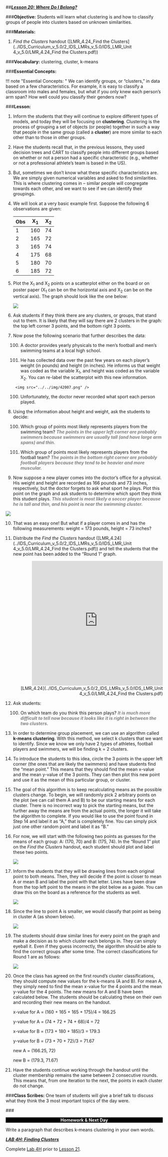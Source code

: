 ##***<u>Lesson 20: Where Do I Belong?</u>***

###**Objective:**
Students will learn what clustering is and how to classify groups of people into clusters based on
unknown similarities.

###**Materials:**
1. *Find the Clusters* handout ([LMR_4.24_Find the Clusters](../IDS_Curriculum_v_5.0/2_IDS_LMRs_v_5.0/IDS_LMR_Unit 4_v_5.0/LMR_4.24_Find the Clusters.pdf))

###**Vocabulary:**
clustering, cluster, k-means

###**Essential Concepts:**

!!! note "Essential Concepts: " 
    We can identify groups, or “clusters,” in data based on a few characteristics. For
    example, it is easy to classify a classroom into males and females, but what if you only knew each
    person’s arm span? How well could you classify their genders now?

###**Lesson:**
1. Inform the students that they will continue to explore different types of models, and today they will
be focusing on **clustering**. Clustering is the process of grouping a set of objects (or people)
together in such a way that people in the same group (called a **cluster**) are more similar to each
other than to those in other groups.

2. Have the students recall that, in the previous lessons, they used decision trees and CART to
classify people into different groups based on whether or not a person had a specific
characteristic (e.g., whether or not a professional athlete’s team is based in the US).

3. But, sometimes we don’t know what these specific characteristics are. We are simply given
numerical variables and asked to find similarities. This is where clustering comes in – similar
people will congregate towards each other, and we want to see if we can identify their groupings.

4. We will look at a very basic example first. Suppose the following 6 observations are given:

    | **Obs** | **X<sub>1</sub>** | **X<sub>2</sub>** |
    |-----|---------------|---------------|
    | 1 | 160 | 74 |
    | 2 | 165 | 72 |
    | 3 | 165 | 74 |
    | 4 | 175 | 68 |
    | 5 | 180 | 70 |
    | 6 | 185 | 72 |

5. Plot the X<sub>1</sub> and X<sub>2</sub> points on a scatterplot either on the board or on poster paper (X<sub>1</sub> can be on the
horizontal axis and X<sub>2</sub> can be on the vertical axis). The graph should look like the one below:

    <img src="../../img/42005.png" />

6. Ask students if they think there are any clusters, or groups, that stand out to them. It is likely that
they will say there are 2 clusters in the graph: the top left corner 3 points, and the bottom right 3
points.

7. Now pose the following scenario that further describes the data:

    100. A doctor provides yearly physicals to the men’s football and men’s swimming teams at a
    local high school.

    100. He has collected data over the past few years on each player’s weight (in pounds) and
    height (in inches). He informs us that weight was coded as the variable X<sub>1</sub>, and height
    was coded as the variable X<sub>2</sub>. You can re-label the scatterplot with this new information.

        <img src="../../img/42007.png" />

    100. Unfortunately, the doctor never recorded what sport each person played.

8. Using the information about height and weight, ask the students to decide:

    100. Which group of points most likely represents players from the swimming team? <span style="color:grey">***The
    points in the upper left corner are probably swimmers because swimmers are
    usually tall (and have large arm spans) and thin.***</span>

    100. Which group of points most likely represents players from the football team? <span style="color:grey">***The points
    in the bottom right corner are probably football players because they tend to be
    heavier and more muscular.***</span>

9. Now suppose a new player comes into the doctor’s office for a physical. His weight and height
are recorded as 166 pounds and 73 inches, respectively, but the doctor forgets to ask what sport
he plays. Plot this point on the graph and ask students to determine which sport they think this
student plays. <span style="color:grey">***This student is most likely a soccer player because he is tall and thin, and
his point is near the swimming cluster.***</span>
<img src="../../img/42009.png" />

10. That was an easy one! But what if a player comes in and has the following measurements: weight
= 173 pounds, height = 73 inches?

11. Distribute the *Find the Clusters* handout ([LMR_4.24](../IDS_Curriculum_v_5.0/2_IDS_LMRs_v_5.0/IDS_LMR_Unit 4_v_5.0/LMR_4.24_Find the Clusters.pdf)) and tell the students that the new point has
been added to the “Round 1” graph.
<div align="right"><iframe src="https://docs.google.com/viewerng/viewer?url=https://curriculum.idsucla.org/IDS_Curriculum_v_5.0_preview/2_IDS_LMRs_v_5.0/IDS_LMR_Unit 4_v_5.0/LMR_4.24_Find the Clusters.pdf&embedded=true" style=" width:420px;height:400px;" frameborder="0"></iframe><br>[LMR_4.24](../IDS_Curriculum_v_5.0/2_IDS_LMRs_v_5.0/IDS_LMR_Unit 4_v_5.0/LMR_4.24_Find the Clusters.pdf)</div>

12. Ask students:

    100. On which team do you think this person plays? <span style="color:grey">***It is much more difficult to tell now
    because it looks like it is right in between the two clusters.***</span>

13. In order to determine group placement, we can use an algorithm called **k-means clustering**.
With this method, we select k clusters that we want to identify. Since we know we only have 2
types of athletes, football players and swimmers, we will be finding k = 2 clusters.

14. To introduce the students to this idea, circle the 3 points in the upper left corner (the ones that are
likely the swimmers) and have students find the “mean point.” This means that they should find
the mean x-value and the mean y-value of the 3 points. They can then plot this new point and use
it as the mean of this particular group, or cluster.

15. The goal of this algorithm is to keep recalculating means as the possible clusters change. To
begin, we will randomly pick 2 arbitrary points on the plot (we can call them A and B) to be our
starting means for each cluster. There is no incorrect way to pick the starting means, but the
further away the means are from the actual points, the longer it will take the algorithm to complete.
If you would like to use the point found in Step 14 and label it as “A,” that is completely fine. You
can simply pick just one other random point and label it as “B.”

16. For now, we will start with the following two points as guesses for the means of each group: A:
(170, 70) and B: (175, 74). In the “Round 1” plot on the *Find the Clusters* handout, each student
should plot and label these two points.

    <img src="../../img/42016.png" />

17. Inform the students that they will be drawing lines from each original point to both means. Then,
they will decide if the point is closer to mean A or mean B and label the point with that letter.
Lines have been draw from the top left point to the means in the plot below as a guide. You can
draw this on the board as a reference for the students as well.

    <img src="../../img/42017.png" />

18. Since the line to point A is smaller, we would classify that point as being in cluster A (as shown
below).

    <img src="../../img/42018.png" />

19. The students should draw similar lines for every point on the graph and make a decision as to
which cluster each belongs in. They can simply eyeball it. Even if they guess incorrectly, the
algorithm should be able to find the correct groups after some time. The correct classifications for
Round 1 are as follows:

    <img src="../../img/42019.png" />

20. Once the class has agreed on the first round’s cluster classifications, they should compute new
values for the k-means (A and B). For mean A, they simply need to find the mean x-value for the
4 points and the mean y-value for the 4 points. The new means for A and B have been calculated
below. The students should be calculating these on their own and recording their new means on
the handout.

    x-value for A = (160 + 165 + 165 + 175)/4 = 166.25

    y-value for A = (74 + 72 + 74 + 68)/4 = 72

    x-value for B = (173 + 180 + 185)/3 = 179.3

    y-value for B = (73 + 70 + 72)/3 = 71.67

    new A = (166.25, 72)

    new B = (179.3, 71.67)

21. Have the students continue working through the handout until the cluster membership remains
the same between 2 consecutive rounds. This means that, from one iteration to the next, the
points in each cluster do not change.

###**Class Scribes:**
One team of students will give a brief talk to discuss what they think the 3 most important topics of the
day were.

###<p style="background: black; color: white; text-align: center;">**Homework & Next Day**</p>
Write a paragraph that describes k-means clustering in your own words.

[<u>***LAB 4H: Finding Clusters***</u>](lab4h.md)

Complete [Lab 4H](lab4h.md) prior to [Lesson 21](lesson21.md).